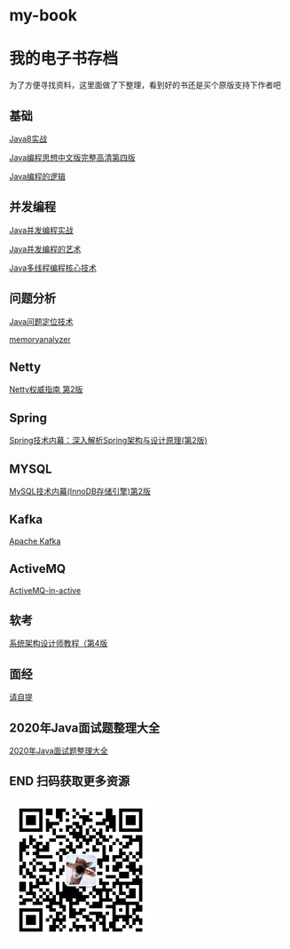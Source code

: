 # my-book
# 我的电子书存档
 为了方便寻找资料，这里面做了下整理，看到好的书还是买个原版支持下作者吧

## 基础
[Java8实战](基础/Java8实战.pdf)

[Java编程思想中文版完整高清第四版](基础/Java编程思想中文版完整高清第四版.pdf)

[Java编程的逻辑](基础/Java编程的逻辑.pdf)

## 并发编程
[Java并发编程实战](并发编程/Java%20并发编程实战.pdf)

[Java并发编程的艺术](并发编程/Java并发编程的艺术.pdf)

[Java多线程编程核心技术](并发编程/Java多线程编程核心技术.pdf)

## 问题分析
[Java问题定位技术](问题分析/Java问题定位技术.pdf)

[memoryanalyzer](问题分析/memoryanalyzer.pdf)

## Netty
[Netty权威指南 第2版](Netty/Netty权威指南%20第2版.pdf)

## Spring
[Spring技术内幕：深入解析Spring架构与设计原理(第2版)](Spring/Spring技术内幕：深入解析Spring架构与设计原理(第2版)%20.pdf)

## MYSQL
[MySQL技术内幕(InnoDB存储引擎)第2版](MYSQL/MySQL技术内幕(InnoDB存储引擎)第2版.pdf)

## Kafka
[Apache Kafka](Kafka/Apache%20Kafka.pdf)

## ActiveMQ
[ActiveMQ-in-active](ActiveMQ/ActiveMQ-in-active.pdf)


## 软考
[系统架构设计师教程（第4版](软考/系统架构设计师教程（第4版）.pdf)



## 面经
[请自提](面经)

## 2020年Java面试题整理大全
[2020年Java面试题整理大全](面经)

## END 扫码获取更多资源
![微信公众号](wechat.jpg)
